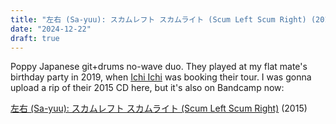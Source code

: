 ```yaml
---
title: "左右 (Sa-yuu): スカムレフト スカムライト (Scum Left Scum Right) (2015)"
date: "2024-12-22"
draft: true
---
```


Poppy Japanese git+drums no-wave duo. They played at my flat mate's birthday party in 2019, when [Ichi Ichi](https://ichiichi.de) was booking their tour. I was gonna upload a rip of their 2015 CD here, but it's also on Bandcamp now:

[左右 (Sa-yuu): スカムレフト スカムライト (Scum Left Scum Right)](https://sayuu.bandcamp.com/album/scum-left-scum-right) (2015)
